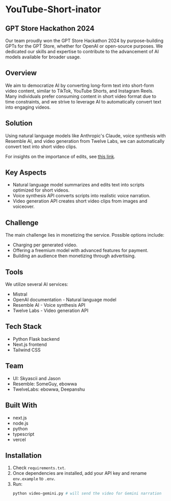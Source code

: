 # YouTube-Short-inator

## GPT Store Hackathon 2024
Our team proudly won the GPT Store Hackathon 2024 by purpose-building GPTs for the GPT Store, whether for OpenAI or open-source purposes. We dedicated our skills and expertise to contribute to the advancement of AI models available for broader usage.

## Overview
We aim to democratize AI by converting long-form text into short-form video content, similar to TikTok, YouTube Shorts, and Instagram Reels. Many individuals prefer consuming content in short video format due to time constraints, and we strive to leverage AI to automatically convert text into engaging videos.

## Solution
Using natural language models like Anthropic's Claude, voice synthesis with Resemble AI, and video generation from Twelve Labs, we can automatically convert text into short video clips.

For insights on the importance of edits, see [this link](https://x.com/julesterpak/status/1749205480931557710?s=20).

## Key Aspects
- Natural language model summarizes and edits text into scripts optimized for short videos.
- Voice synthesis API converts scripts into realistic voice narration.
- Video generation API creates short video clips from images and voiceover.

## Challenge
The main challenge lies in monetizing the service. Possible options include:
- Charging per generated video.
- Offering a freemium model with advanced features for payment.
- Building an audience then monetizing through advertising.

## Tools
We utilize several AI services:
- Mistral
- OpenAI documentation - Natural language model
- Resemble AI - Voice synthesis API
- Twelve Labs - Video generation API

## Tech Stack
- Python Flask backend
- Next.js frontend
- Tailwind CSS

## Team
- UI: Skyascii and Jason
- Resemble: SomeGuy, ebowwa
- TwelveLabs: ebowwa, Deepanshu

## Built With
- next.js
- node.js
- python
- typescript
- vercel

## Installation
1. Check `requirements.txt`.
2. Once dependencies are installed, add your API key and rename `env.example` to `.env`.
3. Run:
   ```bash
   python video-gemini.py # will send the video for Gemini narration
